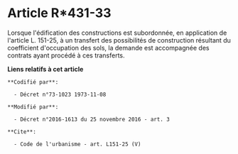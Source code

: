 # Article R*431-33

Lorsque l'édification des constructions est subordonnée, en application de l'article L. 151-25, à un transfert des
possibilités de construction résultant du coefficient d'occupation des sols, la demande est accompagnée des contrats ayant
procédé à ces transferts.

**Liens relatifs à cet article**

	**Codifié par**:

	  - Décret n°73-1023 1973-11-08

	**Modifié par**:

	  - Décret n°2016-1613 du 25 novembre 2016 - art. 3

	**Cite**:

	  - Code de l'urbanisme - art. L151-25 (V)
